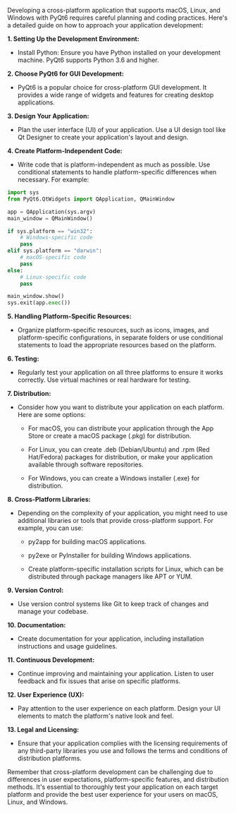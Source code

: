 Developing a cross-platform application that supports macOS, Linux, and Windows with PyQt6 requires careful planning and coding practices. Here's a detailed guide on how to approach your application development:

**1. Setting Up the Development Environment:**

- Install Python: Ensure you have Python installed on your development machine. PyQt6 supports Python 3.6 and higher.

**2. Choose PyQt6 for GUI Development:**

- PyQt6 is a popular choice for cross-platform GUI development. It provides a wide range of widgets and features for creating desktop applications.

**3. Design Your Application:**

- Plan the user interface (UI) of your application. Use a UI design tool like Qt Designer to create your application's layout and design.

**4. Create Platform-Independent Code:**

- Write code that is platform-independent as much as possible. Use conditional statements to handle platform-specific differences when necessary. For example:

```python
import sys
from PyQt6.QtWidgets import QApplication, QMainWindow

app = QApplication(sys.argv)
main_window = QMainWindow()

if sys.platform == "win32":
    # Windows-specific code
    pass
elif sys.platform == "darwin":
    # macOS-specific code
    pass
else:
    # Linux-specific code
    pass

main_window.show()
sys.exit(app.exec())
```

**5. Handling Platform-Specific Resources:**

- Organize platform-specific resources, such as icons, images, and platform-specific configurations, in separate folders or use conditional statements to load the appropriate resources based on the platform.

**6. Testing:**

- Regularly test your application on all three platforms to ensure it works correctly. Use virtual machines or real hardware for testing.

**7. Distribution:**

- Consider how you want to distribute your application on each platform. Here are some options:

    - For macOS, you can distribute your application through the App Store or create a macOS package (.pkg) for distribution.
    
    - For Linux, you can create .deb (Debian/Ubuntu) and .rpm (Red Hat/Fedora) packages for distribution, or make your application available through software repositories.
    
    - For Windows, you can create a Windows installer (.exe) for distribution.

**8. Cross-Platform Libraries:**

- Depending on the complexity of your application, you might need to use additional libraries or tools that provide cross-platform support. For example, you can use:

    - py2app for building macOS applications.
    
    - py2exe or PyInstaller for building Windows applications.
    
    - Create platform-specific installation scripts for Linux, which can be distributed through package managers like APT or YUM.

**9. Version Control:**

- Use version control systems like Git to keep track of changes and manage your codebase.

**10. Documentation:**

- Create documentation for your application, including installation instructions and usage guidelines.

**11. Continuous Development:**

- Continue improving and maintaining your application. Listen to user feedback and fix issues that arise on specific platforms.

**12. User Experience (UX):**

- Pay attention to the user experience on each platform. Design your UI elements to match the platform's native look and feel.

**13. Legal and Licensing:**

- Ensure that your application complies with the licensing requirements of any third-party libraries you use and follows the terms and conditions of distribution platforms.

Remember that cross-platform development can be challenging due to differences in user expectations, platform-specific features, and distribution methods. It's essential to thoroughly test your application on each target platform and provide the best user experience for your users on macOS, Linux, and Windows.